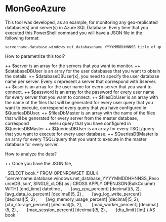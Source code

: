 # MonGeoAzure

This tool was developed, as an example, for monitoring any geo-replicated database(s) and server(s) in Azure SQL Database. Every time that you executed this PowerShell command you will have a JSON file in the following format: 

    servername.database.windows.net_databasename_YYYYMMDDHHNNSS_title_of_query.json

How to parametrize this tool?

  ++ $server is an array for the servers that you want to monitor.
  ++ $databaseDBUser is an array for the user databases that you want to obtain the details.
  ++ $databaseDBUser[x], you need to specify the user database name per server. Every x represent a server that correspond with $server.
  ++ $user is an array for the user name for every server that you want to connect.
  ++ $password is an array for the password for every user name for every server that you want to connect.
  ++ $filesDbUser is an array with the name of the files that will be generated for every user query that you want to execute, correspond every query that you have configured in $QueriesDBUser.
  ++ $filesDbMaster is an array with the name of the files that will be generated for every server from the master database, correspond
                  everu query that you have configured in $QueriesDBMaster
  ++ $QueriesDBUser is an array for every TSQL/query that you want to execute for every user database.
  ++ $QueriesDBMaster is an array for every TSQL/query that you want to execute in the master database for every server.

How to analyze the data?

  ++ Once you have the JSON file, 
  
        SELECT book.* FROM OPENROWSET (BULK '<folder>\servername.database.windows.net_database_YYYYMMDDHHNNSS_ResourceDB.json', 
        SINGLE_cLOB) as j CROSS APPLY OPENJSON(BulkColumn)
        WITH( [end_time] datetime ,       
              [avg_cpu_percent] [decimal](5, 2),       
              [avg_data_io_percent] [decimal](5, 2) ,       
              [avg_log_write_percent] [decimal](5, 2) ,       
              [avg_memory_usage_percent] [decimal](5, 2),       
              [xtp_storage_percent] [decimal](5, 2),        
              [max_worker_percent] [decimal](5, 2) ,       
              [max_session_percent] [decimal](5, 2) ,       
              [dtu_limit] [int] ) AS book
         
